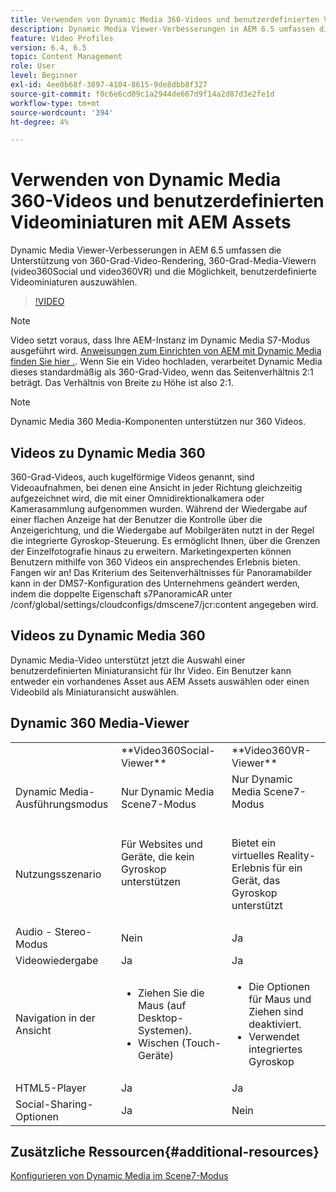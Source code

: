 ```yaml
---
title: Verwenden von Dynamic Media 360-Videos und benutzerdefinierten Videominiaturen mit AEM Assets
description: Dynamic Media Viewer-Verbesserungen in AEM 6.5 umfassen die Unterstützung von 360-Grad-Video-Rendering, 360-Grad-Media-Viewern (video360Social und video360VR) und die Möglichkeit, benutzerdefinierte Videominiaturen auszuwählen.
feature: Video Profiles
version: 6.4, 6.5
topic: Content Management
role: User
level: Beginner
exl-id: 4ee0b68f-3897-4104-8615-9de8dbb8f327
source-git-commit: f0c6e6cd09c1a2944de667d9f14a2d87d3e2fe1d
workflow-type: tm+mt
source-wordcount: '394'
ht-degree: 4%

---
```


# Verwenden von Dynamic Media 360-Videos und benutzerdefinierten Videominiaturen mit AEM Assets

Dynamic Media Viewer-Verbesserungen in AEM 6.5 umfassen die Unterstützung von 360-Grad-Video-Rendering, 360-Grad-Media-Viewern (video360Social und video360VR) und die Möglichkeit, benutzerdefinierte Videominiaturen auszuwählen.

>[!VIDEO](https://video.tv.adobe.com/v/26391?quality=9&learn=on)

>[!NOTE]
>
>Video setzt voraus, dass Ihre AEM-Instanz im Dynamic Media S7-Modus ausgeführt wird.  [Anweisungen zum Einrichten von AEM mit Dynamic Media finden Sie hier .](https://helpx.adobe.com/de/experience-manager/6-3/assets/using/config-dynamic-fp-14410.html). Wenn Sie ein Video hochladen, verarbeitet Dynamic Media dieses standardmäßig als 360-Grad-Video, wenn das Seitenverhältnis 2:1 beträgt. Das Verhältnis von Breite zu Höhe ist also 2:1.

>[!NOTE]
>
>Dynamic Media 360 Media-Komponenten unterstützen nur 360 Videos.

## Videos zu Dynamic Media 360

360-Grad-Videos, auch kugelförmige Videos genannt, sind Videoaufnahmen, bei denen eine Ansicht in jeder Richtung gleichzeitig aufgezeichnet wird, die mit einer Omnidirektionalkamera oder Kamerasammlung aufgenommen wurden. Während der Wiedergabe auf einer flachen Anzeige hat der Benutzer die Kontrolle über die Anzeigerichtung, und die Wiedergabe auf Mobilgeräten nutzt in der Regel die integrierte Gyroskop-Steuerung.  Es ermöglicht Ihnen, über die Grenzen der Einzelfotografie hinaus zu erweitern. Marketingexperten können Benutzern mithilfe von 360 Videos ein ansprechendes Erlebnis bieten.  Fangen wir an! Das Kriterium des Seitenverhältnisses für Panoramabilder kann in der DMS7-Konfiguration des Unternehmens geändert werden, indem die doppelte Eigenschaft s7PanoramicAR unter /conf/global/settings/cloudconfigs/dmscene7/jcr:content angegeben wird.

## Videos zu Dynamic Media 360

Dynamic Media-Video unterstützt jetzt die Auswahl einer benutzerdefinierten Miniaturansicht für Ihr Video. Ein Benutzer kann entweder ein vorhandenes Asset aus AEM Assets auswählen oder einen Videobild als Miniaturansicht auswählen.

## Dynamic 360 Media-Viewer

<table> 
 <tbody>
   <tr>
      <td> </td>
      <td>**Video360Social-Viewer**</td>
      <td>**Video360VR-Viewer**</td>
   </tr>
   <tr>
      <td>Dynamic Media-Ausführungsmodus</td>
      <td>Nur Dynamic Media Scene7-Modus</td>
      <td>Nur Dynamic Media Scene7-Modus<br>
         <br>
      </td>
   </tr>
   <tr>
      <td>Nutzungsszenario</td>
      <td>
         <p>Für Websites und Geräte, die kein Gyroskop unterstützen</p>
         <p> </p>
      </td>
      <td>
         <p>Bietet ein virtuelles Reality-Erlebnis für ein Gerät, das Gyroskop unterstützt </p>
      </td>
   </tr>
   <tr>
      <td>Audio - Stereo-Modus</td>
      <td>Nein</td>
      <td>Ja</td>
   </tr>
   <tr>
      <td>Videowiedergabe</td>
      <td>Ja</td>
      <td>Ja</td>
   </tr>
   <tr>
      <td>Navigation in der Ansicht</td>
      <td>
         <ul>
            <li>Ziehen Sie die Maus (auf Desktop-Systemen).</li>
            <li>Wischen (Touch-Geräte)</li>
         </ul>
      </td>
      <td>
         <ul>
            <li>Die Optionen für Maus und Ziehen sind deaktiviert.</li>
            <li>Verwendet integriertes Gyroskop</li>
         </ul>
      </td>
   </tr>
   <tr>
      <td>HTML5-Player</td>
      <td>Ja</td>
      <td>Ja</td>
   </tr>
   <tr>
      <td>Social-Sharing-Optionen</td>
      <td>Ja</td>
      <td>Nein</td>
   </tr>
</tbody>
</table>

## Zusätzliche Ressourcen{#additional-resources}

[Konfigurieren von Dynamic Media im Scene7-Modus](https://helpx.adobe.com/experience-manager/6-5/assets/using/config-dms7.html)
